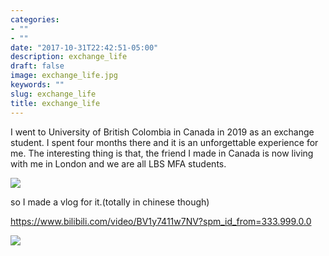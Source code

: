 ```yaml
---
categories:
- ""
- ""
date: "2017-10-31T22:42:51-05:00"
description: exchange_life
draft: false
image: exchange_life.jpg
keywords: ""
slug: exchange_life
title: exchange_life
---
```

I went to University of British Colombia in Canada in 2019 as an exchange student.
I spent four months there and it is an unforgettable experience for me. The interesting thing is that, the friend I made in Canada is now living with me in London and we are all LBS MFA students.

![ ]()

so I made a vlog for it.(totally in chinese though)

<https://www.bilibili.com/video/BV1y7411w7NV?spm_id_from=333.999.0.0>

![ ]()